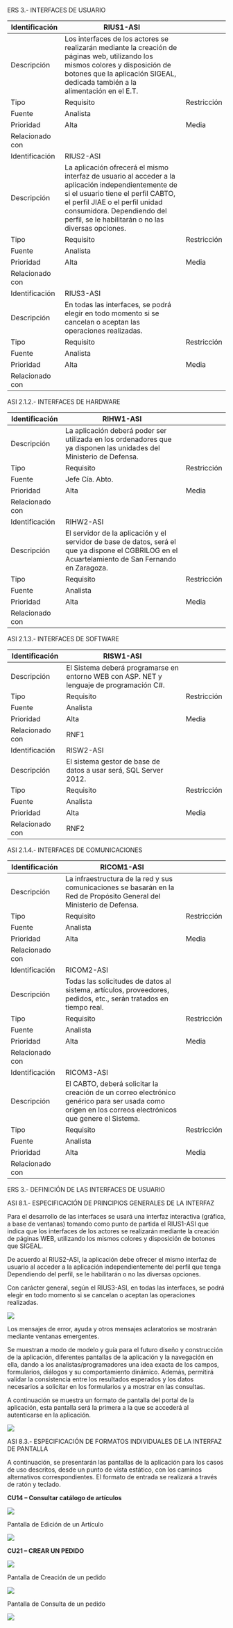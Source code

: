 ERS 3.- INTERFACES DE USUARIO

| Identificación  | RIUS1-ASI                                                                                                                                                                                                                                                      |             |
|-----------------|----------------------------------------------------------------------------------------------------------------------------------------------------------------------------------------------------------------------------------------------------------------|-------------|
| Descripción     | Los interfaces de los actores se realizarán mediante la creación de páginas web, utilizando los mismos colores y disposición de botones que la aplicación SIGEAL, dedicada también a la alimentación en el E.T.                                                |             |
| Tipo            | Requisito                                                                                                                                                                                                                                                      | Restricción |
| Fuente          | Analista                                                                                                                                                                                                                                                       |             |
| Prioridad       | Alta                                                                                                                                                                                                                                                           | Media       |
| Relacionado con |                                                                                                                                                                                                                                                                |             |
| Identificación  | RIUS2-ASI                                                                                                                                                                                                                                                      |             |
| Descripción     | La aplicación ofrecerá el mismo interfaz de usuario al acceder a la aplicación independientemente de si el usuario tiene el perfil CABTO, el perfil JIAE o el perfil unidad consumidora. Dependiendo del perfil, se le habilitarán o no las diversas opciones. |             |
| Tipo            | Requisito                                                                                                                                                                                                                                                      | Restricción |
| Fuente          | Analista                                                                                                                                                                                                                                                       |             |
| Prioridad       | Alta                                                                                                                                                                                                                                                           | Media       |
| Relacionado con |                                                                                                                                                                                                                                                                |             |
| Identificación  | RIUS3-ASI                                                                                                                                                                                                                                                      |             |
| Descripción     | En todas las interfaces, se podrá elegir en todo momento si se cancelan o aceptan las operaciones realizadas.                                                                                                                                                  |             |
| Tipo            | Requisito                                                                                                                                                                                                                                                      | Restricción |
| Fuente          | Analista                                                                                                                                                                                                                                                       |             |
| Prioridad       | Alta                                                                                                                                                                                                                                                           | Media       |
| Relacionado con |                                                                                                                                                                                                                                                                |             |

ASI 2.1.2.- INTERFACES DE HARDWARE

| Identificación  | RIHW1-ASI                                                                                                                                          |             |
|-----------------|----------------------------------------------------------------------------------------------------------------------------------------------------|-------------|
| Descripción     | La aplicación deberá poder ser utilizada en los ordenadores que ya disponen las unidades del Ministerio de Defensa.                                |             |
| Tipo            | Requisito                                                                                                                                          | Restricción |
| Fuente          | Jefe Cía. Abto.                                                                                                                                    |             |
| Prioridad       | Alta                                                                                                                                               | Media       |
| Relacionado con |                                                                                                                                                    |             |
| Identificación  | RIHW2-ASI                                                                                                                                          |             |
| Descripción     | El servidor de la aplicación y el servidor de base de datos, será el que ya dispone el CGBRILOG en el Acuartelamiento de San Fernando en Zaragoza. |             |
| Tipo            | Requisito                                                                                                                                          | Restricción |
| Fuente          | Analista                                                                                                                                           |             |
| Prioridad       | Alta                                                                                                                                               | Media       |
| Relacionado con |                                                                                                                                                    |             |

ASI 2.1.3.- INTERFACES DE SOFTWARE

| Identificación  | RISW1-ASI                                                                                 |             |
|-----------------|-------------------------------------------------------------------------------------------|-------------|
| Descripción     | El Sistema deberá programarse en entorno WEB con ASP. NET y lenguaje de programación C\#. |             |
| Tipo            | Requisito                                                                                 | Restricción |
| Fuente          | Analista                                                                                  |             |
| Prioridad       | Alta                                                                                      | Media       |
| Relacionado con | RNF1                                                                                      |             |
| Identificación  | RISW2-ASI                                                                                 |             |
| Descripción     | El sistema gestor de base de datos a usar será, SQL Server 2012.                          |             |
| Tipo            | Requisito                                                                                 | Restricción |
| Fuente          | Analista                                                                                  |             |
| Prioridad       | Alta                                                                                      | Media       |
| Relacionado con | RNF2                                                                                      |             |

ASI 2.1.4.- INTERFACES DE COMUNICACIONES

| Identificación  | RICOM1-ASI                                                                                                                                             |             |
|-----------------|--------------------------------------------------------------------------------------------------------------------------------------------------------|-------------|
| Descripción     | La infraestructura de la red y sus comunicaciones se basarán en la Red de Propósito General del Ministerio de Defensa.                                 |             |
| Tipo            | Requisito                                                                                                                                              | Restricción |
| Fuente          | Analista                                                                                                                                               |             |
| Prioridad       | Alta                                                                                                                                                   | Media       |
| Relacionado con |                                                                                                                                                        |             |
| Identificación  | RICOM2-ASI                                                                                                                                             |             |
| Descripción     | Todas las solicitudes de datos al sistema, artículos, proveedores, pedidos, etc., serán tratados en tiempo real.                                       |             |
| Tipo            | Requisito                                                                                                                                              | Restricción |
| Fuente          | Analista                                                                                                                                               |             |
| Prioridad       | Alta                                                                                                                                                   | Media       |
| Relacionado con |                                                                                                                                                        |             |
| Identificación  | RICOM3-ASI                                                                                                                                             |             |
| Descripción     | El CABTO, deberá solicitar la creación de un correo electrónico genérico para ser usada como origen en los correos electrónicos que genere el Sistema. |             |
| Tipo            | Requisito                                                                                                                                              | Restricción |
| Fuente          | Analista                                                                                                                                               |             |
| Prioridad       | Alta                                                                                                                                                   | Media       |
| Relacionado con |                                                                                                                                                        |             |

ERS 3.- DEFINICIÓN DE LAS INTERFACES DE USUARIO

ASI 8.1.- ESPECIFICACIÓN DE PRINCIPIOS GENERALES DE LA INTERFAZ

Para el desarrollo de las interfaces se usará una interfaz interactiva (gráfica,
a base de ventanas) tomando como punto de partida el RIUS1-ASI que indica que
los interfaces de los actores se realizarán mediante la creación de páginas WEB,
utilizando los mismos colores y disposición de botones que SIGEAL.

De acuerdo al RIUS2-ASI, la aplicación debe ofrecer el mismo interfaz de usuario
al acceder a la aplicación independientemente del perfil que tenga Dependiendo
del perfil, se le habilitarán o no las diversas opciones.

Con carácter general, según el RIUS3-ASI, en todas las interfaces, se podrá
elegir en todo momento si se cancelan o aceptan las operaciones realizadas.

![](media/823e6ace4579e9e44d65e697248b9ffb.png)

Los mensajes de error, ayuda y otros mensajes aclaratorios se mostrarán mediante
ventanas emergentes.

Se muestran a modo de modelo y guía para el futuro diseño y construcción de la
aplicación, diferentes pantallas de la aplicación y la navegación en ella, dando
a los analistas/programadores una idea exacta de los campos, formularios,
diálogos y su comportamiento dinámico. Además, permitirá validar la consistencia
entre los resultados esperados y los datos necesarios a solicitar en los
formularios y a mostrar en las consultas.

A continuación se muestra un formato de pantalla del portal de la aplicación,
esta pantalla será la primera a la que se accederá al autenticarse en la
aplicación.

![](media/e462aee0a7d891a3d9ec677b3e65cf4a.png)

ASI 8.3.- ESPECIFICACIÓN DE FORMATOS INDIVIDUALES DE LA INTERFAZ DE PANTALLA

A continuación, se presentarán las pantallas de la aplicación para los casos de
uso descritos, desde un punto de vista estático, con los caminos alternativos
correspondientes. El formato de entrada se realizará a través de ratón y
teclado.

**CU14 – Consultar catálogo de artículos**

![](media/a0d5deab2863e42ba62f0221bfef91c2.png)

Pantalla de Edición de un Artículo

![](media/debb9d9cc8e2bdb3b24cf3642c1d59b5.png)

**CU21 – CREAR UN PEDIDO**

![](media/ac3b77bc746877b47bd55d1add3ca3f6.png)

Pantalla de Creación de un pedido

![](media/24fd817b1a16645d922b455311ecf238.png)

Pantalla de Consulta de un pedido

![](media/9ad3d5bcf8a41b0493e7978414ee2dea.png)
